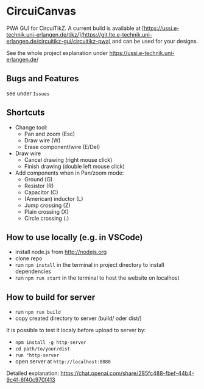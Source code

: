 
# CircuiCanvas

PWA GUI for CircuiTikZ. A current build is available at [https://ussi.e-technik.uni-erlangen.de/tikz/](https://git.lte.e-technik.uni-erlangen.de/circuitikz-gui/circuitikz-pwa) and can be used for your designs.

See the whole project explanation under [https://ussi.e-technik.uni-erlangen.de/
](https://git.lte.e-technik.uni-erlangen.de/circuitikz-gui/circuitikz-pwa)
## Bugs and Features

see under `Issues`

## Shortcuts

* Change tool:
    * Pan and zoom (Esc)
    * Draw wire (W)
    * Erase component/wire (E/Del)
* Draw wire
    * Cancel drawing (right mouse click)
    * Finish drawing (double left mouse click)
* Add components when in Pan/zoom mode:
    * Ground (G)
    * Resistor (R)
    * Capacitor (C)
    * (American) inductor (L)
    * Jump crossing (Z)
    * Plain crossing (X)
    * Circle crossing (.)

## How to use locally (e.g. in VSCode)

* install node.js from http://nodejs.org
* clone repo
* run `npm install` in the terminal in project directory to install dependencies
* run `npm run start` in the terminal to host the website on localhost

## How to build for server


* run `npm run build`
* copy created directory to server  (build/ oder dist/) 

It is possible to test it localy before upload to server by:

* `npm install -g http-server`
* `cd path/to/your/dist`
* `run "http-server`
* open server at `http://localhost:8080`

Detailed explanation: https://chat.openai.com/share/285fc488-fbef-44b4-9c4f-6f40c970f413